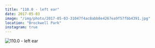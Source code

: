 ```yaml
---
title: "110.0 - left ear"
date: 2017-05-03
image: "/img/photo/2017-05-03-31047f4ac8abb8e4267ea9f57fbb4391.jpg"
location: "Brockwell Park"
instagram: true
---
```


![110.0 - left ear](/img/photo/2017-05-03-31047f4ac8abb8e4267ea9f57fbb4391.jpg)
